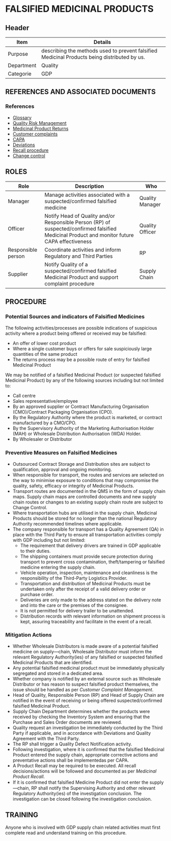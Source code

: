 # FALSIFIED MEDICINAL PRODUCTS

## Header

|Item          |Details                                                                                                                 
|--------------|------------------| 
|Purpose       |describing the methods used to prevent falsified Medicinal Products being distributed by us.                             
|Department    |Quality                                                                                                                 
|Categorie     |GDP                                                                                                                     

## REFERENCES AND ASSOCIATED DOCUMENTS

### References
* [Glossary][QEAIC]
* [Quality Risk Management][LBHIY]
* [Medicinal Product Returns][BMAXZ]
* [Customer complaints][ZIWKI]
* [CAPA][YUISV]
* [Deviations][XCEUG]
* [Recall procedure][VOZWP]
* [Change control][UYNEF]

## ROLES

Role     |   Description    |   Who
------   |   --------       |  ----
Manager | Manage activities associated with a suspected/confirmed falsified medicine  | Quality Manager
Officer |  Notify Head of Quality and/or Responsible Person (RP) of suspected/confirmed falsified Medicinal Product and monitor future CAPA effectiveness | Quality Officer
Responsible person  |  Coordinate activities and inform Regulatory and Third Parties | RP
Supplier | Notify Quality of a suspected/confirmed falsified Medicinal Product and support complaint procedure | Supply Chain

## PROCEDURE

### Potential Sources and indicators of Falsiﬁed Medicines 
The following activities/processes are possible indications of suspicious activity where a product being offered or received may be falsified:
* An offer of lower cost product
* Where a single customer buys or offers for sale suspiciously large quantities of the same product
* The returns process may be a possible route of entry for falsified Medicinal Product
 
We may be notified of a falsified Medicinal Product (or suspected falsified Medicinal Product) by any of the following sources including but not limited to:
* Call centre
* Sales representative/employee
* By an approved supplier or Contract Manufacturing Organisation (CMO)/Contract Packaging Organisation (CPO).
* By the Regulatory Authority where the product is marketed, or contract manufactured by a CMO/CPO.
* By the Supervisory Authority of the Marketing Authorisation Holder (MAH) or Wholesale Distribution Authorisation (WDA) Holder.
* By Wholesaler or Distributor

### Preventive Measures on Falsiﬁed Medicines
* Outsourced Contract Storage and Distribution sites are subject to qualification, approval and ongoing monitoring.
* When responsible for transport, the routes and services are selected on the way to minimise exposure to conditions that may compromise the quality, safety, efficacy or integrity of Medicinal Products.
* Transport routes are documented in the QMS in the form of supply chain maps. Supply chain maps are controlled documents and new supply chain routes or changes to an existing supply chain route are subject to Change Control.
* Where transportation hubs are utilised in the supply chain, Medicinal Products should be stored for no longer than the national Regulatory Authority recommended timelines where applicable.
* The company responsible for transport has a Quality Agreement (QA) in place with the Third Party to ensure all transportation activities comply with GDP including but not limited:
  * The requirement that delivery drivers are trained in GDP applicable to their duties.
  * The shipping containers must provide secure protection during transport to prevent cross contamination, theft/tampering or falsified medicine entering the supply chain.
  * Vehicle operation, inspection, maintenance and cleanliness is the responsibility of the Third-Party Logistics Provider.
  * Transportation and distribution of Medicinal Products must be undertaken only after the receipt of a valid delivery order or purchase order.
  * Deliveries are only made to the address stated on the delivery note and into the care or the premises of the consignee.
  * It is not permitted for delivery trailer to be unattended.
  * Distribution records with relevant information on shipment process is kept, assuring traceability and facilitate in the event of a recall.

### Mitigation Actions
* Whether Wholesale Distributors is made aware of a potential falsified medicine on supply—chain, Wholesale Distributor must inform the relevant Regulatory Authority(ies) of any falsified or suspected falsified Medicinal Products that are identified.
* Any potential falsified medicinal product must be immediately physically segregated and stored in a dedicated area.
* Whether company is notified by an external source such as Wholesale Distributor or has reason to suspect falsified product themselves, the issue should be handled as per *Customer Complaint Management*.
* Head of Quality, Responsible Person (RP) and Head of Supply Chain are notified in the event of receiving or being offered suspected/confirmed falsified Medicinal Product. 
* Supply Chain Department determines whether the products were received by checking the Inventory System and ensuring that the Purchase and Sales Order documents are reviewed.
* Quality request an investigation be immediately conducted by the Third Party if applicable, and in accordance with Deviations and Quality Agreement with the Third Party.
* The RP shall trigger a Quality Defect Notification activity.
* Following investigation, where it is confirmed that the falsified Medicinal Product entered the supply chain, appropriate corrective actions and preventative actions shall be implementedas per CAPA. 
* A Product Recall may be required to be executed. All recall decisions/actions will be followed and documented as per *Medicinal Product Recall*. 
* If it is confirmed that falsiﬁed Medicine Product did not enter the supply—chain, RP shall notify the Supervising Authority and other relevant Regulatory Authority(ies) of the investigation conclusion. The investigation can be closed following the investigation conclusion.

## TRAINING
Anyone who is involved with GDP supply chain related activities must first complete read and understand training on this procedure.

[GMP Guidelines]: https://ec.europa.eu/health/documents/eudralex/vol-4_en]
[GDP Guidelines]: https://eur-lex.europa.eu/LexUriServ/LexUriServ.do?uri=OJ:C:2013:343:0001:0014:EN:PDF
[AMXWS]: /procedures/Procedure_GDP_AMXWS_Management_of_Standard_Operating_Procedures.md
[XIDEX]: /procedures/Procedure_GDP_XIDEX_Responsible_Person.md
[BWRPX]: /procedures/Procedure_GDP_BWRPX_Documentation_Control.md
[XCEUG]: /procedures/Procedure_GDP_XCEUG_Deviations.md
[UYNEF]: /procedures/Procedure_GDP_UYNEF_Change_Control.md
[OZCFN]: /procedures/Procedure_GDP_OZCFN_Management_Review_And_Monitoring.md
[LBHIY]: /procedures/Procedure_GDP_LBHIY_Quality_Risk_Management.md
[ZWJPR]: /procedures/Procedure_GDP_ZWJPR_Training.md
[VQICE]: /procedures/Procedure_GDP_VQICE_Receipt_Of_Medicinal_Products.md
[AGTXC]: /procedures/Procedure_GDP_AGTXC_Establishing_The_Authority_Of_Suppliers_To_Supply_Medicinal_Products.md
[ZIWKI]: /procedures/Procedure_GDP_ZIWKI_Customer_Complaints.md
[VOZWP]: /procedures/Procedure_GDP_VOZWP_Recall_Procedure.md
[HBQIN]: /procedures/Procedure_GDP_HBQIN_Outsourced_Activities.md
[GMQHI]: /procedures/Procedure_GDP_GMQHI_Self_Inspections.md
[VTOMR]: /procedures/Procedure_GDP_VTOMR_Falsified_Medicinal_Products.md
[BMAXZ]: /procedures/Procedure_GDP_BMAXZ_Medicinal_Product_Returns.md
[YUISV]: /procedures/Procedure_GDP_YUISV_CAPA.md
[QEAIC]: /procedures/Document_QEAIC_Glossary.md
[GGNHM]: /procedures/Procedure_GDP_GGNHM_Reporting_of_Adverse_Events.md
